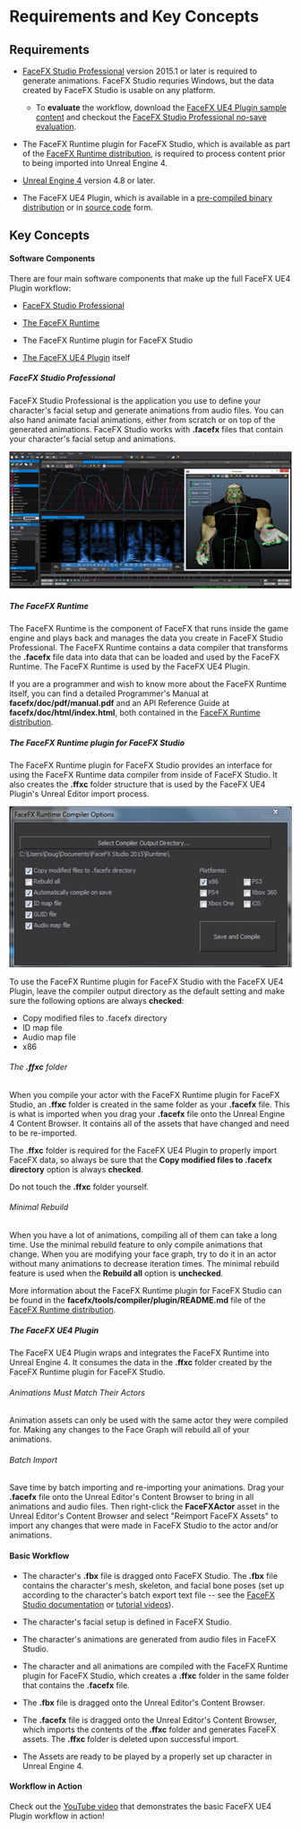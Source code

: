 Requirements and Key Concepts
=============================

Requirements
------------

+ [FaceFX Studio Professional](https://sites.fastspring.com/facefx/checkout/fxstupro15) version 2015.1 or later is required to generate animations. FaceFX Studio requries Windows, but the data created by FaceFX Studio is usable on any platform.

    + To **evaluate** the workflow, download the [FaceFX UE4 Plugin sample content](https://unreal.facefx.com) and checkout the [FaceFX Studio Professional no-save evaluation](https://www.facefx.com/page/no-save-evaluation).

+ The FaceFX Runtime plugin for FaceFX Studio, which is available as part of the [FaceFX Runtime distribution](https://www.facefx.com/runtime-downloads), is required to process content prior to being imported into Unreal Engine 4.

+ [Unreal Engine 4](https://www.unrealengine.com) version 4.8 or later.

+ The FaceFX UE4 Plugin, which is available in a [pre-compiled binary distribution](https://unreal.facefx.com) or in [source code](https://www.github.com/FaceFX/FaceFX-UE4) form.

Key Concepts
------------

#### Software Components

There are four main software components that make up the full FaceFX UE4 Plugin workflow:

+ [FaceFX Studio Professional](https://sites.fastspring.com/facefx/checkout/fxstupro15)

+ [The FaceFX Runtime](https://www.facefx.com/runtime-downloads)

+ The FaceFX Runtime plugin for FaceFX Studio

+ [The FaceFX UE4 Plugin](https://unreal.facefx.com) itself

##### FaceFX Studio Professional

FaceFX Studio Professional is the application you use to define your character's facial setup and generate animations from audio files. You can also hand animate facial animations, either from scratch or on top of the generated animations. FaceFX Studio works with **.facefx** files that contain your character's facial setup and animations.

![](Images/FaceFXStudioProfessional.png)

##### The FaceFX Runtime

The FaceFX Runtime is the component of FaceFX that runs inside the game engine and plays back and manages the data you create in FaceFX Studio Professional. The FaceFX Runtime contains a data compiler that transforms the **.facefx** file data into data that can be loaded and used by the FaceFX Runtime. The FaceFX Runtime is used by the FaceFX UE4 Plugin.

If you are a programmer and wish to know more about the FaceFX Runtime itself, you can find a detailed Programmer's Manual at **facefx/doc/pdf/manual.pdf** and an API Reference Guide at **facefx/doc/html/index.html**, both contained in the [FaceFX Runtime distribution](https://www.facefx.com/runtime-downloads).

##### The FaceFX Runtime plugin for FaceFX Studio

The FaceFX Runtime plugin for FaceFX Studio provides an interface for using the FaceFX Runtime data compiler from inside of FaceFX Studio. It also creates the **.ffxc** folder structure that is used by the FaceFX UE4 Plugin's Unreal Editor import process.

![](Images/FaceFXRuntimePythonPlugin.png)

To use the FaceFX Runtime plugin for FaceFX Studio with the FaceFX UE4 Plugin, leave the compiler output directory as the default setting and make sure the following options are always **checked**:

+ Copy modified files to .facefx directory
+ ID map file
+ Audio map file
+ x86

###### The **.ffxc** folder

When you compile your actor with the FaceFX Runtime plugin for FaceFX Studio, an **<actorname>.ffxc** folder is created in the same folder as your **.facefx** file. This is what is imported when you drag your **.facefx** file onto the Unreal Engine 4 Content Browser. It contains all of the assets that have changed and need to be re-imported.

The **.ffxc** folder is required for the FaceFX UE4 Plugin to properly import FaceFX data, so always be sure that the **Copy modified files to .facefx directory** option is always **checked**.

Do not touch the **.ffxc** folder yourself.

###### Minimal Rebuild

When you have a lot of animations, compiling all of them can take a long time. Use the minimal rebuild feature to only compile animations that change.  When you are modifying your face graph, try to do it in an actor without many animations to decrease iteration times. The minimal rebuild feature is used when the **Rebuild all** option is **unchecked**.

More information about the FaceFX Runtime plugin for FaceFX Studio can be found in the **facefx/tools/compiler/plugin/README.md** file of the [FaceFX Runtime distribution](https://www.facefx.com/runtime-downloads).

##### The FaceFX UE4 Plugin

The FaceFX UE4 Plugin wraps and integrates the FaceFX Runtime into Unreal Engine 4. It consumes the data in the **.ffxc** folder created by the FaceFX Runtime plugin for FaceFX Studio.

###### Animations Must Match Their Actors

Animation assets can only be used with the same actor they were compiled for. Making any changes to the Face Graph will rebuild all of your animations.

###### Batch Import

Save time by batch importing and re-importing your animations. Drag your **.facefx** file onto the Unreal Editor's Content Browser to bring in all animations and audio files. Then right-click the **FaceFXActor** asset in the Unreal Editor's Content Browser and select "Reimport FaceFX Assets" to import any changes that were made in FaceFX Studio to the actor and/or animations.

#### Basic Workflow

+ The character's **.fbx** file is dragged onto FaceFX Studio. The **.fbx** file contains the character's mesh, skeleton, and facial bone poses (set up according to the character's batch export text file -- see the [FaceFX Studio documentation](https://www.facefx.com/FaceFXDocumentation.php) or [tutorial videos](https://www.facefx.com/video-tutorials)).

+ The character's facial setup is defined in FaceFX Studio.

+ The character's animations are generated from audio files in FaceFX Studio.

+ The character and all animations are compiled with the FaceFX Runtime plugin for FaceFX Studio, which creates a **.ffxc** folder in the same folder that contains the **.facefx** file.

+ The **.fbx** file is dragged onto the Unreal Editor's Content Browser.

+ The **.facefx** file is dragged onto the Unreal Editor's Content Browser, which imports the contents of the **.ffxc** folder and generates FaceFX assets. The **.ffxc** folder is deleted upon successful import.

+ The Assets are ready to be played by a properly set up character in Unreal Engine 4.

#### Workflow in Action

Check out the [YouTube video](https://www.youtube.com/watch?v=fCfJLtJLpnU) that demonstrates the basic FaceFX UE4 Plugin workflow in action!
